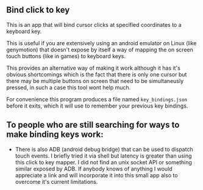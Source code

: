 ## Bind click to key

This is an app that will bind cursor clicks at specified coordinates to a keyboard key.

This is useful if you are extensively using an android emulator on Linux (like genymotion) that doesn't expose by itself a way of mapping the on screen touch buttons (like in games) to keyboard keys.

This provides an alternative way of making it work although it has it's obvious shortcomings which is the fact that there is only one cursor but there may be multiple buttons on screen that need to be simultaneusly pressed, in such a case this tool wont help much.

For convenience this program produces a file named `key_bindings.json` before it exits, which it will use to remember your previous key bindings.

## To people who are still searching for ways to make binding keys work:

- There is also ADB (android debug bridge) that can be used to dispatch touch events. I briefly tried it via shell but latency is greater than using this click to key mapper. I did not find an unix socket API or something similar exposed by ADB. If anybody knows of anything I would appreciate a link and will incorporate it into this small app also to overcome it's current limitations.
